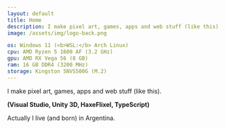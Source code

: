```yaml
---
layout: default
title: Home
description: I make pixel art, games, apps and web stuff (like this)
image: /assets/img/logo-back.png

os: Windows 11 (<b>WSL:</b> Arch Linux)
cpu: AMD Ryzen 5 1600 AF (3.2 GHz)
gpu: AMD RX Vega 56 (8 GB)
ram: 16 GB DDR4 (3200 MHz)
storage: Kingston SNVS500G (M.2)
---
```

I make pixel art, games, apps and web stuff (like this).

**(Visual Studio, Unity 3D, HaxeFlixel, TypeScript)**

Actually I live (and born) in Argentina.